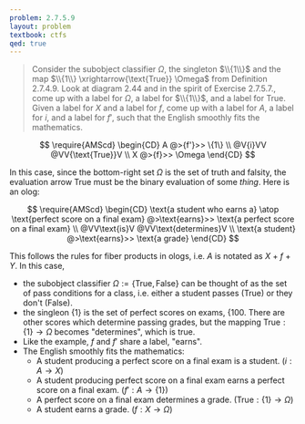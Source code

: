 ```yaml
---
problem: 2.7.5.9 
layout: problem
textbook: ctfs
qed: true
---
```


> Consider the subobject classifier $\Omega$, the singleton $\\{1\\}$ and the
> map $\\{1\\} \xrightarrow{\text{True}} \Omega$ from Definition 2.7.4.9. Look
> at diagram 2.44 and in the spirit of Exercise 2.7.5.7., come up with a label
> for $\Omega$, a label for $\\{1\\}$, and a label for $\text{True}$. Given a
> label for $X$ and a label for $f$, come up with a label for $A$, a label for
> $i$, and a label for $f'$, such that the English smoothly fits the
> mathematics.

$$
\require{AMScd}
\begin{CD}
A @>{f'}>> \{1\} \\
@V{i}VV @VV{\text{True}}V \\
X @>{f}>> \Omega
\end{CD}
$$

In this case, since the bottom-right set $\Omega$ is the set of truth and
falsity, the evaluation arrow $\text{True}$ must be the binary evaluation of
some _thing_. Here is an olog:

$$
\require{AMScd}
\begin{CD}
\text{a student who earns a} \atop \text{perfect score on a final exam} @>\text{earns}>> \text{a perfect score on a final exam} \\
@VV\text{is}V @VV\text{determines}V \\
\text{a student} @>\text{earns}>> \text{a grade}
\end{CD}
$$

This follows the rules for fiber products in ologs, i.e. $A$ is notated as $X$ +
$f$ + $Y$. In this case, 

 - the subobject classifier $\Omega := \{\text{True}, \text{False}\}$ can be
   thought of as the set of pass conditions for a class, i.e. either a student
   passes ($\text{True}$) or they don't ($\text{False}$).
 - the singleon $\{1\}$ is the set of perfect scores on exams, $\{100%\}$. There
   are other scores which determine passing grades, but the mapping
   $\text{True}: \{1\}\to\Omega$ becomes "determines", which is true.
 - Like the example, $f$ and $f'$ share a label, "earns".
 - The English smoothly fits the mathematics: 
   - A student producing a perfect score on a final exam is a student. ($i: A\to
     X$)
   - A student producing  perfect score on a final exam earns a perfect score on
     a final exam. ($f': A\to\{1\}$)
   - A perfect score on a final exam determines a grade.
     ($\text{True}:\{1\}\to\Omega$)
   - A student earns a grade. ($f: X\to\Omega$)
